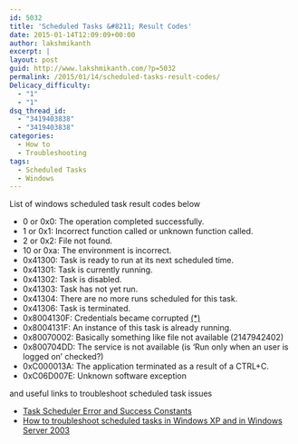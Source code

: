 ```yaml
---
id: 5032
title: 'Scheduled Tasks &#8211; Result Codes'
date: 2015-01-14T12:09:09+00:00
author: lakshmikanth
excerpt: |
layout: post
guid: http://www.lakshmikanth.com/?p=5032
permalink: /2015/01/14/scheduled-tasks-result-codes/
Delicacy_difficulty:
  - "1"
  - "1"
dsq_thread_id:
  - "3419403838"
  - "3419403838"
categories:
  - How to
  - Troubleshooting
tags:
  - Scheduled Tasks
  - Windows
---
```

List of windows scheduled task result codes below

  * 0 or 0x0: The operation completed successfully.
  * 1 or 0x1: Incorrect function called or unknown function called.
  * 2 or 0x2: File not found.
  * 10 or 0xa: The environment is incorrect.
  * 0x41300: Task is ready to run at its next scheduled time.
  * 0x41301: Task is currently running.
  * 0x41302: Task is disabled.
  * 0x41303: Task has not yet run.
  * 0x41304: There are no more runs scheduled for this task.
  * 0x41306: Task is terminated.
  * 0x8004130F: Credentials became corrupted [(*)](http://support.microsoft.com/kb/328773 "Task schedular corrupted credentials.")
  * 0x8004131F: An instance of this task is already running.
  * 0x80070002: Basically something like file not available (2147942402)
  * 0x800704DD: The service is not available (is &#8216;Run only when an user is logged on&#8217; checked?)
  * 0xC000013A: The application terminated as a result of a CTRL+C.
  * 0xC06D007E: Unknown software exception

and useful links to troubleshoot scheduled task issues

  * <a href="http://msdn.microsoft.com/en-us/library/aa383604" target="_blank" rel="noopener noreferrer">Task Scheduler Error and Success Constants</a>
  * <a href="http://support.microsoft.com/kb/308558" target="_blank" rel="noopener noreferrer">How to troubleshoot scheduled tasks in Windows XP and in Windows Server 2003</a>